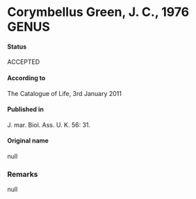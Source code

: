 Corymbellus Green, J. C., 1976 GENUS
=======

#### Status
ACCEPTED

#### According to
The Catalogue of Life, 3rd January 2011

#### Published in
J. mar. Biol. Ass. U. K. 56: 31.

#### Original name
null

### Remarks
null